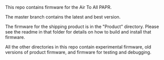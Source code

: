 This repo contains firmware for the Air To All PAPR. 

The master branch contains the latest and best version. 

The firmware for the shipping product is in the "Product" directory. Please see the readme in that folder for details on how to build and install that firmware.

All the other directories in this repo contain experimental firmware, old versions of product firmware, and firmware for testing and debugging.
